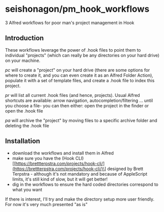 # seishonagon/pm\_hook\_workflows

3 Alfred workflows for poor man's project management in Hook

## Introduction

These workflows leverage the power of .hook files to point them to individual "projects" \(which can really be any directories on your hard drive\) on your machine.

_pc_ will create a "project" on your hard drive \(there are some options for where to create it, and you can even create it as an Alfred Folder Action\), populate it with a set of template files, and create a .hook file to index this project.

_pr_ will list all current .hook files \(and hence, projects\). Usual Alfred shortcuts are available: arrow navigation, autocompletion/filtering ... until you choose a file- you can then either: open the project in the finder or open the .hook file

_pa_ will archive the "project" by moving files to a specific archive folder and deleting the .hook file

## Installation

* download the workflows and install them in Alfred
* make sure you have the \(Hook CLI\)\[[https://brettterpstra.com/projects/hook-cli/](https://brettterpstra.com/projects/hook-cli/)\] designed by Brett Terpstra - although it's not mandatory and because of AppleScript limits, it's still kind of slow, but it will get better!
* dig in the workflows to ensure the hard coded directories correspond to what you want

If there is interest, I'll try and make the directory setup more user friendly. For now it's very much presented "as is"

